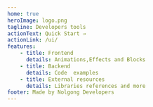 ```yaml
---
home: true
heroImage: logo.png
tagline: Developers tools
actionText: Quick Start →
actionLink: /ui/
features:
    - title: Frontend
      details: Animations,Effects and Blocks
    - title: Backend
      details: Code  examples
    - title: External resources
      details: Libraries references and more
footer: Made by Nolgong Developers
---
```

